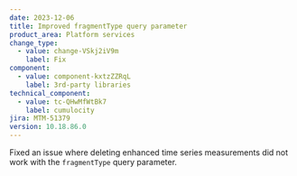 ```yaml
---
date: 2023-12-06
title: Improved fragmentType query parameter
product_area: Platform services
change_type:
  - value: change-VSkj2iV9m
    label: Fix
component:
  - value: component-kxtzZZRqL
    label: 3rd-party libraries
technical_component:
  - value: tc-QHwMfWtBk7
    label: cumulocity
jira: MTM-51379
version: 10.18.86.0
---
```

Fixed an issue where deleting enhanced time series measurements did not work with the <code>fragmentType</code> query parameter.